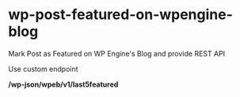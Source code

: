 # wp-post-featured-on-wpengine-blog
Mark Post as Featured on WP Engine's Blog and provide REST API

Use custom endpoint

**/wp-json/wpeb/v1/last5featured**
